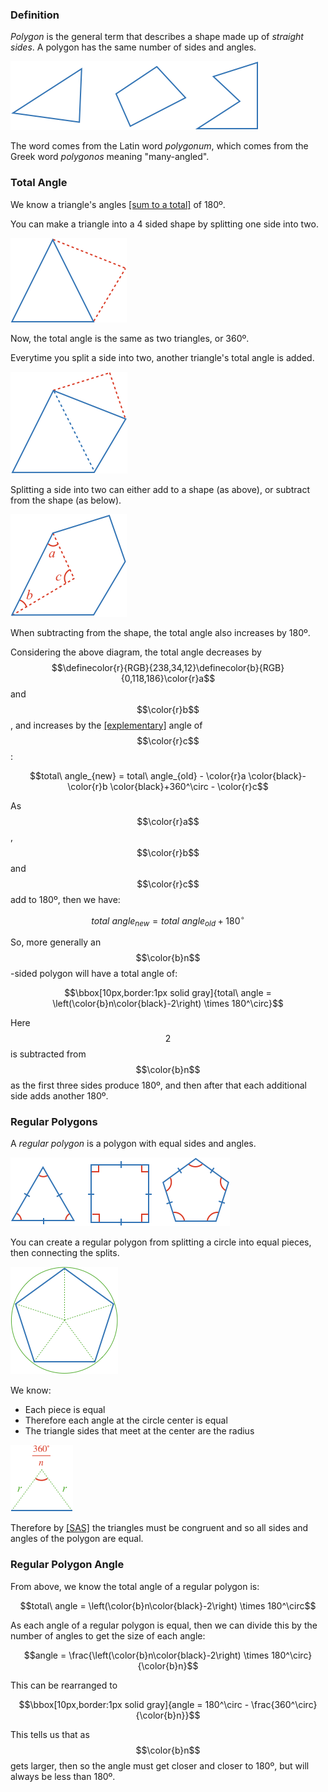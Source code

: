 ### Definition

*Polygon* is the general term that describes a shape made up of *straight sides*. A polygon has the same number of sides and angles.

![](examples.png)

The word comes from the Latin word _polygonum_, which comes from the Greek word _polygonos_ meaning "many-angled".

### Total Angle

We know a triangle's angles [[sum to a total]]((qr,'Math/Geometry_1/Triangles/base/AngleSum',#00756F)) of 180º.

You can make a triangle into a 4 sided shape by splitting one side into two.

![](quad.png)

Now, the total angle is the same as two triangles, or 360º.

Everytime you split a side into two, another triangle's total angle is added.

![](pent.png)

Splitting a side into two can either add to a shape (as above), or subtract from the shape (as below).

![](inside.png)

When subtracting from the shape, the total angle also increases by 180º.

Considering the above diagram, the total angle decreases by $$\definecolor{r}{RGB}{238,34,12}\definecolor{b}{RGB}{0,118,186}\color{r}a$$ and $$\color{r}b$$, and increases by the [[explementary]]((qr,'Math/Geometry_1/AngleGroups/base/Explementary',#00756F)) angle of $$\color{r}c$$:

$$total\ angle_{new} = total\ angle_{old} - \color{r}a \color{black}- \color{r}b \color{black}+360^\circ - \color{r}c$$

As $$\color{r}a$$, $$\color{r}b$$ and $$\color{r}c$$ add to 180º, then we have:

$$total\ angle_{new} = total\ angle_{old} + 180^\circ$$

So, more generally an $$\color{b}n$$-sided polygon will have a total angle of:

$$\bbox[10px,border:1px solid gray]{total\ angle = \left(\color{b}n\color{black}-2\right) \times 180^\circ}$$

Here $$2$$ is subtracted from $$\color{b}n$$ as the first three sides produce 180º, and then after that each additional side adds another 180º.

### Regular Polygons

A *regular polygon* is a polygon with equal sides and angles.

![](regular_examples.png)

You can create a regular polygon from splitting a circle into equal pieces, then connecting the splits.

![](split.png)

We know:

* Each piece is equal
* Therefore each angle at the circle center is equal
* The triangle sides that meet at the center are the radius

![](tri.png)

Therefore by [[SAS]]((qr,'Math/Geometry_1/CongruentTriangles/base/Sas',#00756F)) the triangles must be congruent and so all sides and angles of the polygon are equal.


### Regular Polygon Angle

From above, we know the total angle of a regular polygon is:

$$total\ angle = \left(\color{b}n\color{black}-2\right) \times 180^\circ$$

As each angle of a regular polygon is equal, then we can divide this by the number of angles to get the size of each angle:

$$angle = \frac{\left(\color{b}n\color{black}-2\right) \times 180^\circ}{\color{b}n}$$

This can be rearranged to

$$\bbox[10px,border:1px solid gray]{angle = 180^\circ - \frac{360^\circ}{\color{b}n}}$$

This tells us that as $$\color{b}n$$ gets larger, then so the angle must get closer and closer to 180º, but will always be less than 180º.
